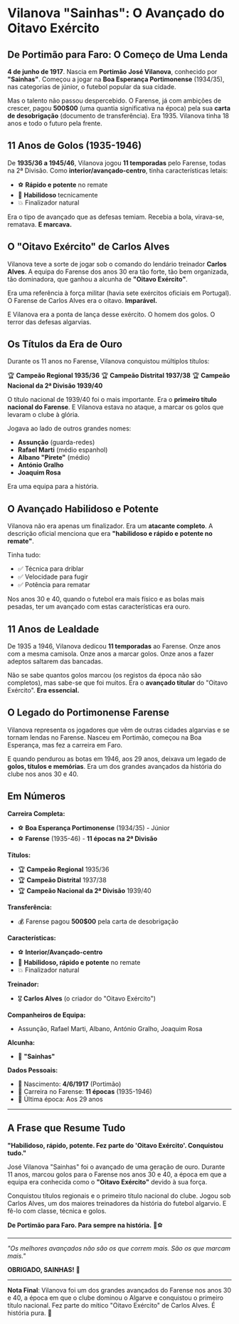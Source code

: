 # Vilanova "Sainhas": O Avançado do Oitavo Exército

## De Portimão para Faro: O Começo de Uma Lenda

**4 de junho de 1917**. Nascia em **Portimão** **José Vilanova**, conhecido por **"Sainhas"**. Começou a jogar na **Boa Esperança Portimonense** (1934/35), nas categorias de júnior, o futebol popular da sua cidade.

Mas o talento não passou despercebido. O Farense, já com ambições de crescer, pagou **500$00** (uma quantia significativa na época) pela sua **carta de desobrigação** (documento de transferência). Era 1935. Vilanova tinha 18 anos e todo o futuro pela frente.

## 11 Anos de Golos (1935-1946)

De **1935/36 a 1945/46**, Vilanova jogou **11 temporadas** pelo Farense, todas na 2ª Divisão. Como **interior/avançado-centro**, tinha características letais:
- ⚽ **Rápido e potente** no remate
- 🎯 **Habilidoso** tecnicamente
- 💥 Finalizador natural

Era o tipo de avançado que as defesas temiam. Recebia a bola, virava-se, rematava. **E marcava.**

## O "Oitavo Exército" de Carlos Alves

Vilanova teve a sorte de jogar sob o comando do lendário treinador **Carlos Alves**. A equipa do Farense dos anos 30 era tão forte, tão bem organizada, tão dominadora, que ganhou a alcunha de **"Oitavo Exército"**.

Era uma referência à força militar (havia sete exércitos oficiais em Portugal). O Farense de Carlos Alves era o oitavo. **Imparável.**

E Vilanova era a ponta de lança desse exército. O homem dos golos. O terror das defesas algarvias.

## Os Títulos da Era de Ouro

Durante os 11 anos no Farense, Vilanova conquistou múltiplos títulos:

🏆 **Campeão Regional 1935/36**
🏆 **Campeão Distrital 1937/38**
🏆 **Campeão Nacional da 2ª Divisão 1939/40**

O título nacional de 1939/40 foi o mais importante. Era o **primeiro título nacional do Farense**. E Vilanova estava no ataque, a marcar os golos que levaram o clube à glória.

Jogava ao lado de outros grandes nomes:
- **Assunção** (guarda-redes)
- **Rafael Marti** (médio espanhol)
- **Albano "Pirete"** (médio)
- **António Gralho**
- **Joaquim Rosa**

Era uma equipa para a história.

## O Avançado Habilidoso e Potente

Vilanova não era apenas um finalizador. Era um **atacante completo**. A descrição oficial menciona que era **"habilidoso e rápido e potente no remate"**.

Tinha tudo:
- ✅ Técnica para driblar
- ✅ Velocidade para fugir
- ✅ Potência para rematar

Nos anos 30 e 40, quando o futebol era mais físico e as bolas mais pesadas, ter um avançado com estas características era ouro.

## 11 Anos de Lealdade

De 1935 a 1946, Vilanova dedicou **11 temporadas** ao Farense. Onze anos com a mesma camisola. Onze anos a marcar golos. Onze anos a fazer adeptos saltarem das bancadas.

Não se sabe quantos golos marcou (os registos da época não são completos), mas sabe-se que foi muitos. Era o **avançado titular** do "Oitavo Exército". **Era essencial.**

## O Legado do Portimonense Farense

Vilanova representa os jogadores que vêm de outras cidades algarvias e se tornam lendas no Farense. Nasceu em Portimão, começou na Boa Esperança, mas fez a carreira em Faro.

E quando pendurou as botas em 1946, aos 29 anos, deixava um legado de **golos, títulos e memórias**. Era um dos grandes avançados da história do clube nos anos 30 e 40.

## Em Números

**Carreira Completa:**
- ⚽ **Boa Esperança Portimonense** (1934/35) - Júnior
- ⚽ **Farense** (1935-46) - **11 épocas na 2ª Divisão**

**Títulos:**
- 🏆 **Campeão Regional** 1935/36
- 🏆 **Campeão Distrital** 1937/38
- 🏆 **Campeão Nacional da 2ª Divisão** 1939/40

**Transferência:**
- 💰 Farense pagou **500$00** pela carta de desobrigação

**Características:**
- ⚽ **Interior/Avançado-centro**
- 🎯 **Habilidoso, rápido e potente** no remate
- 💥 Finalizador natural

**Treinador:**
- 🎖️ **Carlos Alves** (o criador do "Oitavo Exército")

**Companheiros de Equipa:**
- Assunção, Rafael Marti, Albano, António Gralho, Joaquim Rosa

**Alcunha:**
- 👤 **"Sainhas"**

**Dados Pessoais:**
- 📅 Nascimento: **4/6/1917** (Portimão)
- 🏃 Carreira no Farense: **11 épocas** (1935-1946)
- 🎂 Última época: Aos 29 anos

---

## A Frase que Resume Tudo

**"Habilidoso, rápido, potente. Fez parte do 'Oitavo Exército'. Conquistou tudo."**

José Vilanova "Sainhas" foi o avançado de uma geração de ouro. Durante 11 anos, marcou golos para o Farense nos anos 30 e 40, a época em que a equipa era conhecida como o **"Oitavo Exército"** devido à sua força.

Conquistou títulos regionais e o primeiro título nacional do clube. Jogou sob Carlos Alves, um dos maiores treinadores da história do futebol algarvio. E fê-lo com classe, técnica e golos.

**De Portimão para Faro. Para sempre na história.** 🦁⚽

---

*"Os melhores avançados não são os que correm mais. São os que marcam mais."*

**OBRIGADO, SAINHAS!** 🙏

---

**Nota Final**: Vilanova foi um dos grandes avançados do Farense nos anos 30 e 40, a época em que o clube dominou o Algarve e conquistou o primeiro título nacional. Fez parte do mítico "Oitavo Exército" de Carlos Alves. É história pura. 🦁
